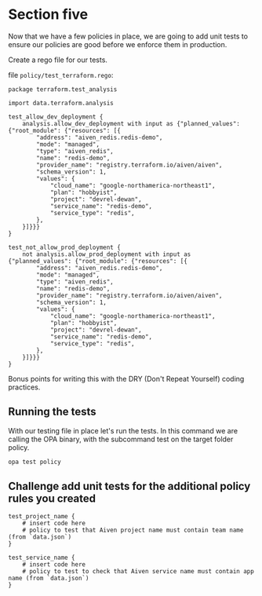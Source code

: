 # Section five 

Now that we have a few policies in place, we are going to add unit tests to ensure our policies are good before we enforce them in production.

Create a rego file for our tests. 

file `policy/test_terraform.rego`:

```rego
package terraform.test_analysis

import data.terraform.analysis

test_allow_dev_deployment {
	analysis.allow_dev_deployment with input as {"planned_values": {"root_module": {"resources": [{
		"address": "aiven_redis.redis-demo",
		"mode": "managed",
		"type": "aiven_redis",
		"name": "redis-demo",
		"provider_name": "registry.terraform.io/aiven/aiven",
		"schema_version": 1,
		"values": {
			"cloud_name": "google-northamerica-northeast1",
			"plan": "hobbyist",
			"project": "devrel-dewan",
			"service_name": "redis-demo",
			"service_type": "redis",
		},
	}]}}}
}

test_not_allow_prod_deployment {
	not analysis.allow_prod_deployment with input as {"planned_values": {"root_module": {"resources": [{
		"address": "aiven_redis.redis-demo",
		"mode": "managed",
		"type": "aiven_redis",
		"name": "redis-demo",
		"provider_name": "registry.terraform.io/aiven/aiven",
		"schema_version": 1,
		"values": {
			"cloud_name": "google-northamerica-northeast1",
			"plan": "hobbyist",
			"project": "devrel-dewan",
			"service_name": "redis-demo",
			"service_type": "redis",
		},
	}]}}}
}

```
Bonus points for writing this with the DRY (Don't Repeat Yourself) coding practices.

## Running the tests

With our testing file in place let's run the tests. In this command we are calling the OPA binary, with the subcommand test on the target folder policy.

```bash
opa test policy
```

## Challenge add unit tests for the additional policy rules you created

```rego
test_project_name {
    # insert code here
	# policy to test that Aiven project name must contain team name (from `data.json`)
}

test_service_name {
    # insert code here
	# policy to test to check that Aiven service name must contain app name (from `data.json`)
}
```

